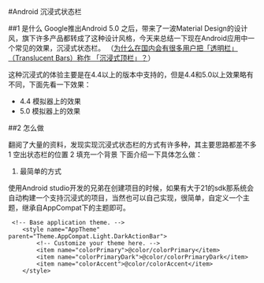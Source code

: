 #Android 沉浸式状态栏

##1 是什么
Google推出Android 5.0 之后，带来了一波Material Design的设计风，旗下许多产品都转成了这种设计风格，今天来总结一下现在Android应用中一个常见的效果，沉浸式状态栏。
（[为什么在国内会有很多用户把「透明栏」（Translucent Bars）称作 「沉浸式顶栏」？](https://www.zhihu.com/question/27040217)）

这种沉浸式的体验主要是在4.4以上的版本中支持的，但是4.4和5.0以上效果略有不同，下面先看一下效果：

- 4.4 模拟器上的效果
- 5.0 模拟器上的效果

##2 怎么做

翻阅了大量的资料，发现实现沉浸式状态栏的方式有许多种，其主要思路都差不多1 空出状态栏的位置 2 填充一个背景
下面介绍一下具体怎么做：

1. 最简单的方式

使用Android studio开发的兄弟在创建项目的时候，如果有大于21的sdk那系统会自动构建一个支持沉浸式的项目，当然也可以自己实现，很简单，自定义一个主题，继承自AppCompat下的主题即可。

```
 <!-- Base application theme. -->
    <style name="AppTheme" parent="Theme.AppCompat.Light.DarkActionBar">
        <!-- Customize your theme here. -->
        <item name="colorPrimary">@color/colorPrimary</item>
        <item name="colorPrimaryDark">@color/colorPrimaryDark</item>
        <item name="colorAccent">@color/colorAccent</item>
    </style>
```



